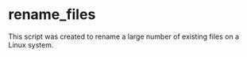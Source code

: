 # rename_files
This script was created to rename a large number of existing files on a Linux system.
